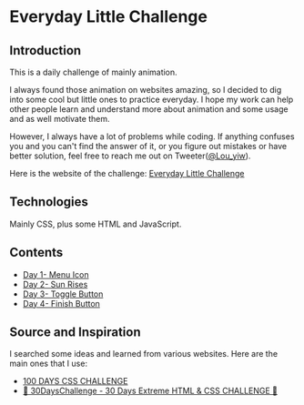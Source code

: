 # Everyday Little Challenge
## Introduction
This is a daily challenge of mainly animation.

I always found those animation on websites amazing, so I decided to dig into some cool but little ones to practice everyday. I hope my work can help other people learn and understand more about animation and some usage and as well motivate them. 

However, I always have a lot of problems while coding. If anything confuses you and you can't find the answer of it, or you figure out mistakes or have better solution, feel free to reach me out on Tweeter([@Lou_yiw](https://twitter.com/Lou_yiw)).

Here is the website of the challenge:
[Everyday Little Challenge](https://louuu03.github.io/EverydayLilChallenge/D1-MenuIcon/MenuIcon.html)

## Technologies
Mainly CSS, plus some HTML and JavaScript.


## Contents
* [Day 1- Menu Icon](https://louuu03.github.io/EverydayLilChallenge/D1-MenuIcon/MenuIcon.html)
* [Day 2- Sun Rises](https://louuu03.github.io/EverydayLilChallenge/D2-SunRises/SunRises.html)
* [Day 3- Toggle Button](https://louuu03.github.io/EverydayLilChallenge/D3-ToggleButton/ToggleButton.html)
* [Day 4- Finish Button](https://louuu03.github.io/EverydayLilChallenge/D4-FinishButton/FinishButton.html)


## Source and Inspiration
I searched some ideas and learned from various websites. Here are the main ones that I use:
* [100 DAYS CSS CHALLENGE](https://100dayscss.com/about/)
* [🤯 30DaysChallenge - 30 Days Extreme HTML & CSS CHALLENGE 🤯](https://dev.to/somanathgoudar/30dayschallenge-30-days-extreme-html-css-challenge-50k1)